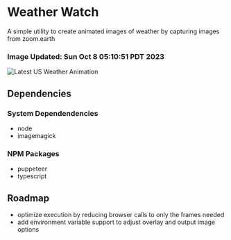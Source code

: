 # Weather Watch

A simple utility to create animated images of weather by capturing images from zoom.earth

### Image Updated: Sun Oct  8 05:10:51 PDT 2023

![Latest US Weather Animation](animations/2023-10-08.webp)

## Dependencies
### System Dependendencies
* node
* imagemagick
### NPM Packages
* puppeteer
* typescript

## Roadmap
* optimize execution by reducing browser calls to only the frames needed
* add environment variable support to adjust overlay and output image options
